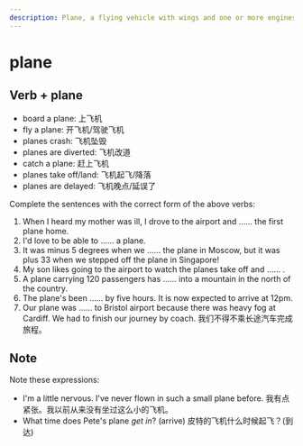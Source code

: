 ```yaml
---
description: Plane, a flying vehicle with wings and one or more engines. (飞机)
---
```


# plane

## Verb + plane

- board a plane: 上飞机
- fly a plane: 开飞机/驾驶飞机
- planes crash: 飞机坠毁
- planes are diverted: 飞机改道
- catch a plane: 赶上飞机
- planes take off/land: 飞机起飞/降落
- planes are delayed: 飞机晚点/延误了

Complete the sentences with the correct form of the above verbs:

1. When I heard my mother was ill, I drove to the airport and ...... the first plane home.
2. I'd love to be able to ...... a plane.
3. It was minus 5 degrees when we ...... the plane in Moscow, but it was plus 33 when we stepped off the plane in Singapore!
4. My son likes going to the airport to watch the planes take off and ...... .
5. A plane carrying 120 passengers has ...... into a mountain in the north of the country.
6. The plane's been ...... by five hours. It is now expected to arrive at 12pm.
7. Our plane was ...... to Bristol airport because there was heavy fog at Cardiff. We had to finish our journey by coach. 我们不得不乘长途汽车完成旅程。

## Note

Note these expressions:

- I'm a little nervous. I've never flown in such a small plane before. 我有点紧张。我以前从来没有坐过这么小的飞机。
- What time does Pete's plane *get in*? (arrive) 皮特的飞机什么时候起飞？(到达)
